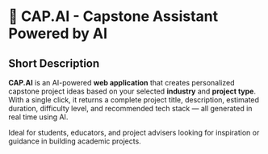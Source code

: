 # 🧠 CAP.AI - Capstone Assistant Powered by AI

##  Short Description  
**CAP.AI** is an AI-powered **web application** that creates personalized capstone project ideas based on your selected **industry** and **project type**.  
With a single click, it returns a complete project title, description, estimated duration, difficulty level, and recommended tech stack — all generated in real time using AI.

Ideal for students, educators, and project advisers looking for inspiration or guidance in building academic projects.
